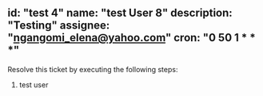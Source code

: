 id: "test 4"
name: "test User 8"
description: "Testing"
assignee: "ngangomi_elena@yahoo.com"
cron: "0 50 1 * * *"
---

Resolve this ticket by executing the following steps:
1. test user
